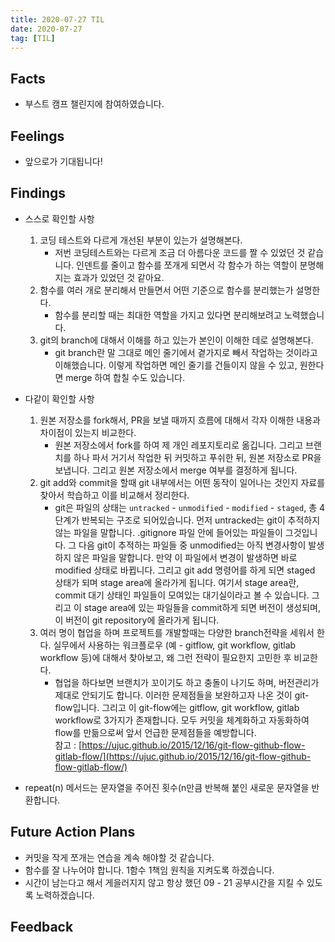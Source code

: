```yaml
---
title: 2020-07-27 TIL
date: 2020-07-27
tag: [TIL]
---
```


## Facts

- 부스트 캠프 챌린지에 참여하였습니다.

## Feelings

- 앞으로가 기대됩니다!

## Findings

- 스스로 확인할 사항
  1. 코딩 테스트와 다르게 개선된 부분이 있는가 설명해본다.  
      - 저번 코딩테스트와는 다르게 조금 더 아름다운 코드를 짤 수 있었던 것 같습니다. 인덴트를 줄이고 함수를 쪼개게 되면서 각 함수가 하는 역할이 분명해지는 효과가 있었던 것 같아요.
  2. 함수를 여러 개로 분리해서 만들면서 어떤 기준으로 함수를 분리했는가 설명한다.  
      - 함수를 분리할 때는 최대한 역할을 가지고 있다면 분리해보려고 노력했습니다.
  3. git의 branch에 대해서 이해를 하고 있는가 본인이 이해한 데로 설명해본다.  
      - git branch란 말 그대로 메인 줄기에서 곁가지로 빼서 작업하는 것이라고 이해했습니다. 이렇게 작업하면 메인 줄기를 건들이지 않을 수 있고, 원한다면 merge 하여 합칠 수도 있습니다.

- 다같이 확인할 사항
  1. 원본 저장소를 fork해서, PR을 보낼 때까지 흐름에 대해서 각자 이해한 내용과 차이점이 있는지 비교한다.  
      - 원본 저장소에서 fork를 하여 제 개인 레포지토리로 옮깁니다. 그리고 브랜치를 하나 파서 거기서 작업한 뒤 커밋하고 푸쉬한 뒤, 원본 저장소로 PR을 보냅니다. 그리고 원본 저장소에서 merge 여부를 결정하게 됩니다.
  2. git add와 commit을 할때 git 내부에서는 어떤 동작이 일어나는 것인지 자료를 찾아서 학습하고 이를 비교해서 정리한다.  
      - git은 파일의 상태는 `untracked` - `unmodified` - `modified` - `staged`, 총 4단계가 반복되는 구조로 되어있습니다. 먼저 untracked는 git이 추적하지 않는 파일을 말합니다. .gitignore 파일 안에 들어있는 파일들이 그것입니다. 그 다음 git이 추적하는 파일들 중 unmodified는 아직 변경사항이 발생하지 않은 파일을 말합니다. 만약 이 파일에서 변경이 발생하면 바로 modified 상태로 바뀝니다. 그리고 git add 명령어를 하게 되면 staged 상태가 되며 stage area에 올라가게 됩니다. 여기서 stage area란, commit 대기 상태인 파일들이 모여있는 대기실이라고 볼 수 있습니다. 그리고 이 stage area에 있는 파일들을 commit하게 되면 버전이 생성되며, 이 버전이 git repository에 올라가게 됩니다.
  3. 여러 명이 협업을 하며 프로젝트를 개발할때는 다양한 branch전략을 세워서 한다.
  실무에서 사용하는 워크플로우 (예 - gitflow, git workflow, gitlab workflow 등)에 대해서 찾아보고, 왜 그런 전략이 필요한지 고민한 후 비교한다.
      - 협업을 하다보면 브랜치가 꼬이기도 하고 충돌이 나기도 하며, 버전관리가 제대로 안되기도 합니다. 이러한 문제점들을 보완하고자 나온 것이 git-flow입니다. 그리고 이 git-flow에는 gitflow, git workflow, gitlab workflow로 3가지가 존재합니다. 모두 커밋을 체계화하고 자동화하여 flow를 만듦으로써 앞서 언급한 문제점들을 예방합니다.  
      참고 : [https://ujuc.github.io/2015/12/16/git-flow-github-flow-gitlab-flow/](https://ujuc.github.io/2015/12/16/git-flow-github-flow-gitlab-flow/)

- repeat(n) 메서드는 문자열을 주어진 횟수(n만큼 반복해 붙인 새로운 문자열을 반환합니다.

## Future Action Plans

- 커밋을 작게 쪼개는 연습을 계속 해야할 것 같습니다.
- 함수를 잘 나누어야 합니다. 1함수 1책임 원칙을 지켜도록 하겠습니다.
- 시간이 남는다고 해서 게을러지지 않고 항상 했던 09 - 21 공부시간을 지킬 수 있도록 노력하겠습니다.

## Feedback
